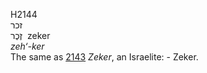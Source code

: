 H2144  
זכר  
זֶכֶר ‎ zeker  
*zeh‘-ker*  
The same as [2143](h2143) *Zeker*, an Israelite: - Zeker.  
